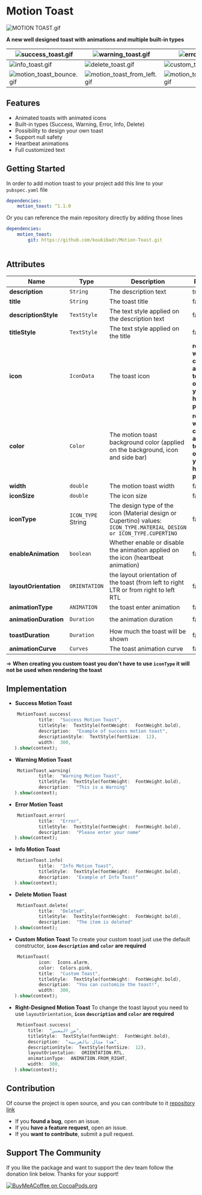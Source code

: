 
#  Motion Toast
![MOTION TOAST.gif](https://github.com/koukibadr/Motion-Toast/blob/main/MOTION%20TOAST.gif?raw=true)

**A new well designed toast with animations and  multiple built-in types**

| ![success_toast.gif](https://github.com/koukibadr/Motion-Toast/blob/main/success_toast.gif?raw=true) | ![warning_toast.gif](https://github.com/koukibadr/Motion-Toast/blob/main/warning_toast.gif?raw=true) | ![error_toast.gif](https://github.com/koukibadr/Motion-Toast/blob/main/error_toast.gif?raw=true) |
|--|--|--|
| ![info_toast.gif](https://github.com/koukibadr/Motion-Toast/blob/main/info_toast.gif?raw=true) | ![delete_toast.gif](https://github.com/koukibadr/Motion-Toast/blob/main/delete_toast.gif?raw=true) | ![custom_toast.gif](https://github.com/koukibadr/Motion-Toast/blob/main/custom_toast.gif?raw=true) |
| ![motion_toast_bounce.gif](https://github.com/koukibadr/Motion-Toast/blob/main/example/motion_toast_bounce.gif?raw=true) | ![motion_toast_from_left.gif](https://github.com/koukibadr/Motion-Toast/blob/main/example/motion_toast_from_left.gif?raw=true) | ![motion_toast_from_right.gif](https://github.com/koukibadr/Motion-Toast/blob/main/example/motion_toast_from_right.gif?raw=true) |


##  Features

 - Animated toasts with animated icons
 - Built-in types (Success, Warning, Error, Info, Delete)
 - Possibility to design your own toast
 - Support null safety
 - Heartbeat animations
 - Full customized text

  

##  Getting Started

 In order to add motion toast to your project add this line to your `pubspec.yaml` file
 ```yaml
 dependencies:
	 motion_toast: ^1.1.0
 ```
Or you can reference the main repository directly by adding those lines
 ```yaml
 dependencies:
	 motion_toast:
		 git: https://github.com/koukibadr/Motion-Toast.git
	 
 ```


##  Attributes
| Name | Type | Description | Required | Default Value |
|--|--|--|--|--|
| **description** | `String` | The description text | true | N/A |
| **title** | `String` | The toast title | false | empty string |
| **descriptionStyle** | `TextStyle`| The text style applied on the description text | false | `TextStyle(color:  Colors.black)` |
| **titleStyle** | `TextStyle` | The text style applied on the title | false | `TextStyle(color:  Colors.black)` |
| **icon** | `IconData` | The toast icon | **required when creating a custom toast otherwise you don't have to pass it** | N/A |
| **color** | `Color` | The motion toast background color (applied on the background, icon and side bar) | **required when creating a custom toast otherwise you don't have to pass it** | N/A |
| **width** | `double` | The motion toast width | false | 250 |
| **iconSize** | `double` | The icon size | false | 40 |
| **iconType** | `ICON_TYPE` String | The design type of the icon (Material design or Cupertino) values: `ICON_TYPE.MATERIAL_DESIGN or ICON_TYPE.CUPERTINO` | false | `ICON_TYPE.MATERIAL_DESIGN` |
| **enableAnimation** | `boolean`| Whether enable or disable the animation applied on the icon (heartbeat animation) | false | true |
| **layoutOrientation** | `ORIENTATION`| the layout orientation of the toast (from left to right LTR or from right to left RTL | false | `ORIENTATION.LTR`|
| **animationType** | `ANIMATION`| the toast enter animation | false | `ANIMATION.FROM_BOTTOM`|
| **animationDuration** | `Duration`| the animation duration | false | `Duration(milliseconds:  1500)`|
| **toastDuration** | `Duration`| How much the toast will be shown | false | `Duration(seconds:  3)`	|
| **animationCurve** | `Curves`| The toast animation curve | false | `Curves.ease`	|


=> **When creating you custom toast you don't have to use `iconType` it will not be used when rendering the toast**


##  Implementation

 - **Success Motion Toast**
 ```dart
	 MotionToast.success(
			 title:  "Success Motion Toast",
			 titleStyle:  TextStyle(fontWeight:  FontWeight.bold),
			 description:  "Example of success motion toast",
			 descriptionStyle:  TextStyle(fontSize:  12),
			 width:  300,
	).show(context);
 ```


 - **Warning Motion Toast**
 ```dart
	 MotionToast.warning(
			 title:  "Warning Motion Toast",
			 titleStyle:  TextStyle(fontWeight:  FontWeight.bold),
			 description:  "This is a Warning"
	).show(context);
 ```

 - **Error Motion Toast**
 ```dart
	 MotionToast.error(
			 title:  "Error",
			 titleStyle:  TextStyle(fontWeight:  FontWeight.bold),
			 description:  "Please enter your name"
	).show(context);
 ```


 - **Info Motion Toast**
 ```dart
	 MotionToast.info(
			 title:  "Info Motion Toast",
			 titleStyle:  TextStyle(fontWeight:  FontWeight.bold),
			 description:  "Example of Info Toast"
	).show(context);
 ```

 - **Delete Motion Toast**
 ```dart
	 MotionToast.delete(
			 title:  "Deleted",
			 titleStyle:  TextStyle(fontWeight:  FontWeight.bold),
			 description:  "The item is deleted"
	).show(context);
 ```
 
 - **Custom Motion Toast**
 To create your custom toast just use the default constructor,
**`icon`  `description` and `color` are required**
 ```dart
	 MotionToast(
			 icon:  Icons.alarm,
			 color:  Colors.pink,
			 title:  "Custom Toast",
			 titleStyle:  TextStyle(fontWeight:  FontWeight.bold),
			 description:  "You can customize the toast!",
			 width:  300,
	).show(context);
 ```

 - **Right-Designed Motion Toast**
 To change the toast layout you need to use `layoutOrientation`,
**`icon`  `description` and `color` are required**
 ```dart
	 MotionToast.success(
		 title:  "من اليمين",
		 titleStyle:  TextStyle(fontWeight:  FontWeight.bold),
		 description:  "هذا مثال بالعربية",
		 descriptionStyle:  TextStyle(fontSize:  12),
		 layoutOrientation:  ORIENTATION.RTL,
		 animationType:  ANIMATION.FROM_RIGHT,
		 width:  300,
	).show(context);
 ```


##  Contribution

  

Of course the project is open source, and you can contribute to it [repository link](https://github.com/koukibadr/Motion-Toast)
- If you **found a bug**, open an issue.
- If you **have a feature request**, open an issue.
- If you **want to contribute**, submit a pull request.


## Support The Community
If you like the package and want to support the dev team follow the donation link below.
Thanks for your support!

[![BuyMeACoffee on CocoaPods.org](https://camo.githubusercontent.com/2ef5c63105d22716d9d093d2c8b77cd7aa9d540b/68747470733a2f2f63646e2e6275796d6561636f666665652e636f6d2f627574746f6e732f76322f64656661756c742d79656c6c6f772e706e67)](https://www.buymeacoffee.com/koukibadr)